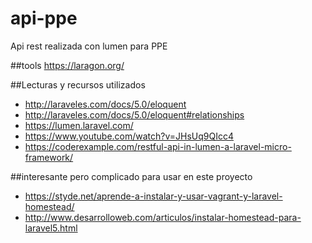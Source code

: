 # api-ppe
Api rest realizada con lumen para PPE

##tools
https://laragon.org/

##Lecturas y recursos utilizados
 - http://laraveles.com/docs/5.0/eloquent
 - http://laraveles.com/docs/5.0/eloquent#relationships
 - https://lumen.laravel.com/
 - https://www.youtube.com/watch?v=JHsUq9QIcc4
 - https://coderexample.com/restful-api-in-lumen-a-laravel-micro-framework/

##interesante pero complicado para usar en este proyecto
 - https://styde.net/aprende-a-instalar-y-usar-vagrant-y-laravel-homestead/
 - http://www.desarrolloweb.com/articulos/instalar-homestead-para-laravel5.html
